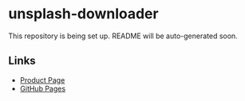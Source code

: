 # unsplash-downloader

This repository is being set up. README will be auto-generated soon.

## Links
- [Product Page](https://serp.ly/unsplash-downloader)
- [GitHub Pages](https://serpapps.github.io/unsplash-downloader)
